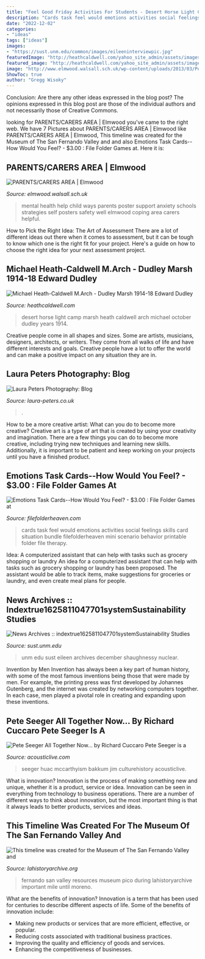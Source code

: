 ```yaml
---
title: "Feel Good Friday Activities For Students - Desert Horse Light Camp Marsh Heath Caldwell Arch Michael October Dudley Years 1914"
description: "Cards task feel would emotions activities social feelings skills card situation bundle filefolderheaven mini scenario behavior printable folder file therapy"
date: "2022-12-02"
categories:
- "ideas"
tags: ["ideas"]
images:
- "https://sust.unm.edu/common/images/eileeninterviewpic.jpg"
featuredImage: "http://heathcaldwell.com/yahoo_site_admin/assets/images/Desert_Camp_Light_Horse.35115728_std.jpg"
featured_image: "http://heathcaldwell.com/yahoo_site_admin/assets/images/Desert_Camp_Light_Horse.35115728_std.jpg"
image: "http://www.elmwood.walsall.sch.uk/wp-content/uploads/2013/03/Poster.jpg"
ShowToc: true
author: "Gregg Wisoky"
---
```



Conclusion: Are there any other ideas expressed in the blog post?
The opinions expressed in this blog post are those of the individual authors and not necessarily those of Creative Commons.

	

		
looking for PARENTS/CARERS AREA | Elmwood you've came to the right web. We have 7 Pictures about PARENTS/CARERS AREA | Elmwood like PARENTS/CARERS AREA | Elmwood, This timeline was created for the Museum of The San Fernando ValIey and and also Emotions Task Cards--How Would You Feel? - $3.00 : File Folder Games at. Here it is:
		
    
## PARENTS/CARERS AREA | Elmwood

<img loading=lazy src="http://www.elmwood.walsall.sch.uk/wp-content/uploads/2013/03/Poster.jpg" onerror="this.onerror=null;this.src='https://tse3.mm.bing.net/th?id=OIP.k6OW7HIwY1LEh2vhnkVUjgHaKD&amp;pid=15.1';" alt="PARENTS/CARERS AREA | Elmwood">

_Source: elmwood.walsall.sch.uk_

>mental health help child ways parents poster support anxiety schools strategies self posters safety well elmwood coping area carers helpful. 

	

How to Pick the Right Idea: The Art of Assessment
There are a lot of different ideas out there when it comes to assessment, but it can be tough to know which one is the right fit for your project. Here's a guide on how to choose the right idea for your next assessment project.

    
## Michael Heath-Caldwell M.Arch - Dudley Marsh 1914-18 Edward Dudley

<img loading=lazy src="http://heathcaldwell.com/yahoo_site_admin/assets/images/Desert_Camp_Light_Horse.35115728_std.jpg" onerror="this.onerror=null;this.src='https://tse2.mm.bing.net/th?id=OIP.l4b0Yk6Xf0sf0mTqYCC1VAHaE0&amp;pid=15.1';" alt="Michael Heath-Caldwell M.Arch - Dudley Marsh 1914-18 Edward Dudley">

_Source: heathcaldwell.com_

>desert horse light camp marsh heath caldwell arch michael october dudley years 1914. 

	

Creative people come in all shapes and sizes. Some are artists, musicians, designers, architects, or writers. They come from all walks of life and have different interests and goals. Creative people have a lot to offer the world and can make a positive impact on any situation they are in.

    
## Laura Peters Photography: Blog

<img loading=lazy src="https://www.laura-peters.co.uk/img/s/v-10/p749782115-5.jpg" onerror="this.onerror=null;this.src='https://tse4.mm.bing.net/th?id=OIP.m3tx9KKM_rHREbIC6ywXqwHaE7&amp;pid=15.1';" alt="Laura Peters Photography: Blog">

_Source: laura-peters.co.uk_

>. 

	

How to be a more creative artist: What can you do to become more creative?
Creative art is a type of art that is created by using your creativity and imagination. There are a few things you can do to become more creative, including trying new techniques and learning new skills. Additionally, it is important to be patient and keep working on your projects until you have a finished product.

    
## Emotions Task Cards--How Would You Feel? - $3.00 : File Folder Games At

<img loading=lazy src="https://www.filefolderheaven.com/images/howwouldyoufeeltaskcards5_resized.jpg" onerror="this.onerror=null;this.src='https://tse2.mm.bing.net/th?id=OIP.C3G8U-0IIb37ukeCgTrjjwHaFl&amp;pid=15.1';" alt="Emotions Task Cards--How Would You Feel? - $3.00 : File Folder Games at">

_Source: filefolderheaven.com_

>cards task feel would emotions activities social feelings skills card situation bundle filefolderheaven mini scenario behavior printable folder file therapy. 

	

Idea: A computerized assistant that can help with tasks such as grocery shopping or laundry
An idea for a computerized assistant that can help with tasks such as grocery shopping or laundry has been proposed. The assistant would be able to track items, make suggestions for groceries or laundry, and even create meal plans for people.

    
## News Archives :: Indextrue1625811047701systemSustainability Studies

<img loading=lazy src="https://sust.unm.edu/common/images/eileeninterviewpic.jpg" onerror="this.onerror=null;this.src='https://tse4.mm.bing.net/th?id=OIP.z047XNfDWdAjYMSlNitl_wAAAA&amp;pid=15.1';" alt="News Archives :: indextrue1625811047701systemSustainability Studies">

_Source: sust.unm.edu_

>unm edu sust eileen archives december shaughnessy nuclear. 

	

Invention by Men
Invention has always been a key part of human history, with some of the most famous inventions being those that were made by men. For example, the printing press was first developed by Johannes Gutenberg, and the internet was created by networking computers together. In each case, men played a pivotal role in creating and expanding upon these inventions.

    
## Pete Seeger All Together Now… By Richard Cuccaro Pete Seeger Is A

<img loading=lazy src="https://acousticlive.com/August_2008_files/SeegerHUAC.gif" onerror="this.onerror=null;this.src='https://tse4.mm.bing.net/th?id=OIP.OuvKcEogTUvBK24RvSTCpgAAAA&amp;pid=15.1';" alt="Pete Seeger All Together Now… by Richard Cuccaro Pete Seeger is a">

_Source: acousticlive.com_

>seeger huac mccarthyism bakkum jim culturehistory acousticlive. 

	

What is innovation?
Innovation is the process of making something new and unique, whether it is a product, service or idea. Innovation can be seen in everything from technology to business operations. There are a number of different ways to think about innovation, but the most important thing is that it always leads to better products, services and ideas.

    
## This Timeline Was Created For The Museum Of The San Fernando ValIey And

<img loading=lazy src="http://www.lahistoryarchive.org/resources/San_Fernando_Valley/images/1865Andres_Pico.jpg" onerror="this.onerror=null;this.src='https://tse3.mm.bing.net/th?id=OIP.OtZVh3T1yUAS7YW_2iwNXgHaFP&amp;pid=15.1';" alt="This timeline was created for the Museum of The San Fernando ValIey and">

_Source: lahistoryarchive.org_

>fernando san valley resources museum pico during lahistoryarchive important mile until moreno. 

	

What are the benefits of innovation?
Innovation is a term that has been used for centuries to describe different aspects of life. Some of the benefits of innovation include: 
- Making new products or services that are more efficient, effective, or popular.
- Reducing costs associated with traditional business practices.
- Improving the quality and efficiency of goods and services. 
- Enhancing the competitiveness of businesses.

